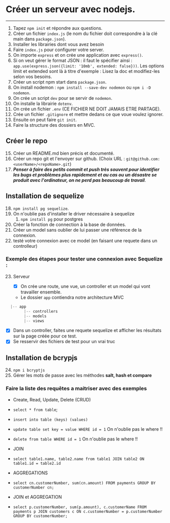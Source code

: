 # Créer un serveur avec nodejs.

---

1. Tapez `npm init` et répondre aux questions.
2. Créer un fichier `index.js` (le nom du fichier doit correspondre à la clé main dans `package.json`).
3. Installer les librairies dont vous avez besoin
4. Faire `index.js` pour configurer votre server.
5. On importe `express` et on crée une application avec `express()`.
6. Si on veut gérer le format JSON : il faut le spécifier ainsi : `app.use(express.json({limit: '10mb', extended: false}))`. Les options limit et extended sont là à titre d'exemple : Lisez la doc et modifiez-les selon vos besoins.
7. Créer un script npm start dans `package.json`.
8. On install nodemon : `npm install --save-dev nodemon` ou `npm i -D nodemon`.
9. On crée un script `dev` pour se servir de `nodemon`.
10. On installe la librairie `dotenv`.
11. On crée un fichier `.env` (CE FICHIER NE DOIT JAMAIS ETRE PARTAGE).
12. Crée un fichier `.gitignore` et mettre dedans ce que voue voulez ignorer.
13. Ensuite on peut faire `git init`.
14. Faire la structure des dossiers en MVC.

## Créer le repo

15. Créer un README.md bien précis et documenté.
16. Créer un repo git et l'envoyer sur github. (Choix URL : `git@github.com:<userName>/<repoName>.git`)
17. **_Penser à faire des petits commit et push très souvent pour identifier les bugs et problèmes plus rapidement et au cas ou un désastre se produit avec l'ordinateur, on ne perd pas beaucoup de travail_**.

## Installation de sequelize

18. `npm install pg sequelize`.
19. On n'oublie pas d'installer le driver nécessaire à sequelize
    1.  `npm install pg` pour postgres
20. Créer la fonction de connection à la base de données.
21. Créer un model sans oublier de lui passer une référence de la connexion.
22. testé votre connexion avec ce model (en faisant une requete dans un controlleur)

### Exemple des étapes pour tester une connexion avec Sequelize :

23. Serveur

    -   [x] On crée une route, une vue, un controller et un model qui vont travailler ensemble.
    -   Le dossier `app` contiendra notre architecture MVC

```javascript
  |-- app
        |-- controllers
        |-- models
        |-- views
```

-   [x] Dans un controller, faites une requete sequelize et afficher les résultats sur la page créée pour ce test.
-   [x] Se resservir des fichiers de test pour un vrai truc

## Installation de bcrypjs

24. `npm i bcryptjs`
25. Gérer les mots de passe avec les méthodes **salt, hash et compare**

### Faire la liste des requêtes a maitriser avec des exemples

-   Create, Read, Update, Delete (CRUD)
-   `select * from table`;
-   `insert into table (keys) (values)`
-   `update table set key = value WHERE id = 1` On n'oublie pas le where !!
-   `delete from table WHERE id = 1` On n'oublie pas le where !!
-   JOIN
-   `select table1.name, table2.name from table1 JOIN table2 ON table1.id = table2.id `
-   AGGREGATIONS
-   `select cn.customerNumber, sum(cn.amount) FROM payments GROUP BY customerNumber cn;`

-   JOIN et AGGREGATION
-   `select p.customerNumber, sum(p.amount), c.customerName FROM payments p JOIN customers c ON c.customerNumber = p.customerNumber GROUP BY customerNumber;`
